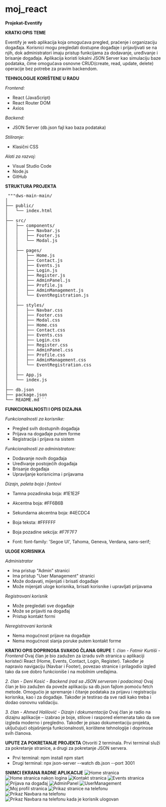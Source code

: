 # moj_react
**Projekat-Eventify**

**KRATKI OPIS TEME**

Eventify je web aplikacija koja omogućava pregled, praćenje i organizaciju događaja. Korisnici mogu pregledati dostupne događaje i prijavljivati se na njih, dok administratori imaju pristup funkcijama za dodavanje, uređivanje i brisanje događaja. Aplikacija koristi lokalni JSON Server kao simulaciju baze podataka, čime omogućava osnovne CRUD(create, read, update, delete) operacije bez potrebe za pravim backendom.

**TEHNOLOGIJE KORIŠTENE U RADU**

*Frontend:*
- React (JavaScript)
- React Router DOM
- Axios

*Backend:*
- JSON Server (db.json fajl kao baza podataka)

*Stiliranje:*
- Klasični CSS

*Alati za razvoj:*
- Visual Studio Code
- Node.js
- GitHub

**STRUKTURA PROJEKTA**
<pre> """dws-main-main/
│
├── public/
│   └── index.html
│
├── src/
│   ├── components/
│   │   ├── Navbar.js
│   │   ├── Footer.js
│   │   └── Modal.js
│   │
│   ├── pages/
│   │   ├── Home.js
│   │   ├── Contact.js
│   │   ├── Events.js
│   │   ├── Login.js
│   │   ├── Register.js
│   │   ├── AdminPanel.js
│   │   ├── Profile.js
│   │   ├── AdminManagement.js
│   │   └── EventRegistration.js
│   │
│   ├── styles/
│   │   ├── Navbar.css
│   │   ├── Footer.css
│   │   ├── Modal.css
│   │   ├── Home.css
│   │   ├── Contact.css
│   │   ├── Events.css
│   │   ├── Login.css
│   │   ├── Register.css
│   │   ├── AdminPanel.css
│   │   ├── Profile.css
│   │   ├── AdminManagement.css
│   │   └── EventRegistration.css
│   │
│   ├── App.js
│   └── index.js
│
├── db.json
├── package.json
└── README.md```</pre>

**FUNKCIONALNOSTI I OPIS DIZAJNA**

*Funkcionalnosti za korisnike:*
- Pregled svih dostupnih događaja
- Prijava na događaje putem forme
- Registracija i prijava na sistem

*Funkcionalnosti za administratore:*
- Dodavanje novih događaja
- Uređivanje postojećih događaja
- Brisanje događaja
- Upravljanje korisnicima i prijavama

*Dizajn, paleta boja i fontovi*

- Tamna pozadinska boja: #1E1E2F
- Akcentna boja: #FF6B6B
- Sekundarna akcentna boja: #4ECDC4
- Boja teksta: #FFFFFF
- Boja pozadine sekcija: #F7F7F7

- Font: font-family: 'Segoe UI', Tahoma, Geneva, Verdana, sans-serif;

**ULOGE KORISNIKA**

*Administrator*
- Ima pristup "Admin" stranici
- Ima pristup "User Management" stranici
- Može dodavati, mijenjati i brisati događaje
- Može mijenjati uloge korisnika, brisati korisnike i upravljati prijavama

*Registrovani korisnik*
- Može pregledati sve događaje
- Može se prijaviti na događaj
- Pristup kontakt formi

*Neregistrovani korisnik*
- Nema mogućnost prijave na događaje 
- Nema mogućnost slanja poruke putem kontakt forme

**KRATKI OPIS DOPRINOSA SVAKOG ČLANA GRUPE**
*1. član - Fatmir Kurtiši - Frontend*
Ovaj član je bio zadužen za izradu svih stranica u aplikaciji koristeći React (Home, Events, Contact, Login, Register). Također je napravio navigaciju (Navbar i Footer), povezao stranice i prilagodio izgled tako da sve dobro funkcioniše i na mobilnim uređajima.

*2. član - Deni Kosić - Backend (rad sa JSON serverom i podacima)*
Ovaj član je bio zadužen da poveže aplikaciju sa db.json fajlom pomoću fetch metode. Omogućio je spremanje i čitanje podataka za prijavu i registraciju korisnika, kao i za događaje. Također je testirao da sve radi kako treba i dodao osnovnu validaciju.

*3. član - Ahmed Halilović - Dizajn i dokumentacija*
Ovaj član je radio na dizajnu aplikacije – izabrao je boje, stilove i raspored elemenata tako da sve izgleda moderno i pregledno. Također je pisao dokumentaciju projekta, uključujući objašnjenja funkcionalnosti, korištene tehnologije i doprinose svih članova.

**UPUTE ZA POKRETANJE PROJEKTA**
Otvoriti 2 terminala. Prvi terminal služi za pokretanje stranice, a drugi za pokretanje JSON servera.
- Prvi terminal:
npm install
npm start
- Drugi terminal:
npx json-server --watch db.json --port 3001

**SNIMCI EKRANA RADNE APLIKACIJE**
![Home stranica](SnimciEkrana/SnimakEkranaHome.png)
![Home stranica nakon logina](SnimciEkrana/SnimakEkranaHome2.png)
![Kontakt stranica](SnimciEkrana/SnimakEkranaKontakt.png)
![Events stranica](SnimciEkrana/SnimakEkranaEvents.png)
![Prijava na događaj](SnimciEkrana/SnimakEkranaPrijavaDogadjaj.png)
![AdminPanel](SnimciEkrana/SnimakEkranaAdmin.png)
![UserManagement](SnimciEkrana/SnimakEkranaManagement.png)
![Moj profil stranica](SnimciEkrana/SnimakEkranaProfil.png)
![Prikaz stranice na telefonu](SnimciEkrana/SnimakEkranaTelefon.png)
![Prikaz Navbara na telefonu](SnimciEkrana/SnimakEkranaTelefonBezLogina.png)
![Prikaz Navbara na telefonu kada je korisnik ulogovan](SnimciEkrana/SnimakEkranaTelefonMeniLoginovan.png)
